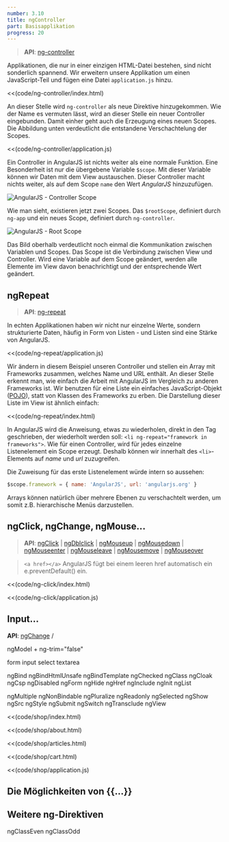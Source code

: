 ```yaml
---
number: 3.10
title: ngController
part: Basisapplikation
progress: 20
---
```


> **API**: [ng-controller](http://docs.angularjs.org/api/ng.directive:ngController)

Applikationen, die nur in einer einzigen HTML-Datei bestehen, sind nicht sonderlich spannend. Wir erweitern unsere Applikation um einen JavaScript-Teil und fügen eine Datei `application.js` hinzu.

<<(code/ng-controller/index.html)

An dieser Stelle wird `ng-controller` als neue Direktive hinzugekommen. Wie der Name es vermuten lässt, wird an dieser Stelle ein neuer Controller eingebunden. Damit einher geht auch die Erzeugung eines neuen Scopes. Die Abbildung unten verdeutlicht die entstandene Verschachtelung der Scopes.

<<(code/ng-controller/application.js)

Ein Controller in AngularJS ist nichts weiter als eine normale Funktion. Eine Besonderheit ist nur die übergebene Variable `$scope`. Mit dieser Variable können wir Daten mit dem View austauschen. Dieser Controller macht nichts weiter, als auf dem Scope `name` den Wert *AngularJS* hinzuzufügen.

![AngularJS - Controller Scope](../images/figures/scope-controller.png)

Wie man sieht, existieren jetzt zwei Scopes. Das `$rootScope`, definiert durch `ng-app` und ein neues Scope, definiert durch `ng-controller`.

![AngularJS - Root Scope](../images/figures/scopes.png)

Das Bild oberhalb verdeutlicht noch einmal die Kommunikation zwischen Variablen und Scopes. Das Scope ist die Verbindung zwischen View und Controller. Wird eine Variable auf dem Scope geändert, werden alle Elemente im View davon benachrichtigt und der entsprechende Wert geändert.


## ngRepeat

> **API**: [ng-repeat](http://docs.angularjs.org/api/ng.directive:ngRepeat)

In echten Applikationen haben wir nicht nur einzelne Werte, sondern strukturierte Daten, häufig in Form von Listen - und Listen sind eine Stärke von AngularJS.

<<(code/ng-repeat/application.js)

Wir ändern in diesem Beispiel unseren Controller und stellen ein Array mit Frameworks zusammen, welches Name und URL enthält. An dieser Stelle erkennt man, wie einfach die Arbeit mit AngularJS im Vergleich zu anderen Frameworks ist. Wir benutzen für eine Liste ein einfaches JavaScript-Objekt ([POJO](http://de.wikipedia.org/wiki/Plain_Old_Java_Object)), statt von Klassen des Frameworks zu erben. Die Darstellung dieser Liste im View ist ähnlich einfach:

<<(code/ng-repeat/index.html)

In AngularJS wird die Anweisung, etwas zu wiederholen, direkt in den Tag geschrieben, der wiederholt werden soll: `<li ng-repeat="framework in frameworks">`. Wie für einen Controller, wird für jedes einzelne Listenelement ein Scope erzeugt. Deshalb können wir innerhalt des `<li>`-Elements auf *name* und *url* zuzugreifen.

Die Zuweisung für das erste Listenelement würde intern so aussehen:

~~~javascript
$scope.framework = { name: 'AngularJS', url: 'angularjs.org' }
~~~

Arrays können natürlich über mehrere Ebenen zu verschachtelt werden, um somit z.B. hierarchische Menüs darzustellen.



## ngClick, ngChange, ngMouse...
> **API**:
  [ngClick](http://docs.angularjs.org/api/ng.directive:ngClick) |
  [ngDblclick](http://docs.angularjs.org/api/ng.directive:ngDblclick) |
  [ngMouseup](http://docs.angularjs.org/api/ng.directive:ngMouseup) |
  [ngMousedown](http://docs.angularjs.org/api/ng.directive:ngMousedown) |
  [ngMouseenter](http://docs.angularjs.org/api/ng.directive:ngMouseenter) |
  [ngMouseleave](http://docs.angularjs.org/api/ng.directive:ngMouseleave) |
  [ngMousemove](http://docs.angularjs.org/api/ng.directive:ngMousemove) |
  [ngMouseover](http://docs.angularjs.org/api/ng.directive:ngMouseover)

> `<a href></a>` AngularJS fügt bei einem leeren href automatisch ein e.preventDefault() ein.

<<(code/ng-click/index.html)

<<(code/ng-click/application.js)

## Input...
**API**:
[ngChange](http://docs.angularjs.org/api/ng.directive:ngChange) /

ngModel + ng-trim="false"


form
input
select
textarea


ngBind
ngBindHtmlUnsafe
ngBindTemplate
ngChecked
ngClass
ngCloak
ngCsp
ngDisabled
ngForm
ngHide
ngHref
ngInclude
ngInit
ngList


ngMultiple
ngNonBindable
ngPluralize
ngReadonly
ngSelected
ngShow
ngSrc
ngStyle
ngSubmit
ngSwitch
ngTransclude
ngView

<<(code/shop/index.html)

<<(code/shop/about.html)

<<(code/shop/articles.html)

<<(code/shop/cart.html)

<<(code/shop/application.js)

## Die Möglichkeiten von {{...}}


## Weitere ng-Direktiven

ngClassEven
ngClassOdd
